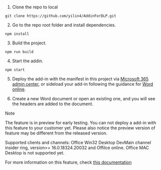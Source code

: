 1. Clone the repo to local
```git
git clone https://github.com/yilin4/AddinForDLP.git
```
2. Go to the repo root folder and install dependencies.
```git
npm install
```
3. Build the project.
```git
npm run build
```
4. Start the addin.
```git
npm start
```
5. Deploy the add-in with the manifest in this project via [Microsoft 365 admin center](https://learn.microsoft.com/en-us/microsoft-365/admin/manage/test-and-deploy-microsoft-365-apps?view=o365-worldwide), or sideload your add-in following the guidance for [Word online](https://learn.microsoft.com/office/dev/add-ins/testing/sideload-office-add-ins-for-testing).

6. Create a new Word document or open an existing one, and you will see the headers are added to the document.

> [!NOTE]
> The feature is in preview for early testing. You can not deploy a add-in with this feature to your customer yet. Please also notice the preview version of feature may be different from the released version.
> 
> Supported clients and channels: Office Win32 Desktop DevMain channel insider ring, version>= 16.0.18324.20032 and Offilce online. Office MAC Desktop is not supported yet.
> 
> For more information on this feature, check [this documentation](https://learn.microsoft.com/en-us/office/dev/add-ins/develop/event-based-activation)
